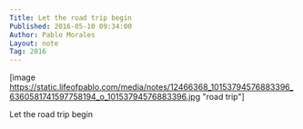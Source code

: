 ```yaml
---
Title: Let the road trip begin
Published: 2016-05-10 09:34:00
Author: Pablo Morales
Layout: note
Tag: 2016
---
```

[image https://static.lifeofpablo.com/media/notes/12466368_10153794576883396_6360581741597758194_o_10153794576883396.jpg "road trip"]

Let the road trip begin